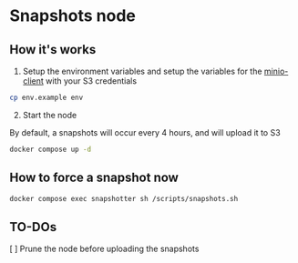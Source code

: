 # Snapshots node

## How it's works

1. Setup the environment variables and setup the variables for the [minio-client](https://min.io) with your S3 credentials

``` sh
cp env.example env
```

2. Start the node

By default, a snapshots will occur every 4 hours, and will upload it to S3

``` sh
docker compose up -d
```

## How to force a snapshot now

``` sh
docker compose exec snapshotter sh /scripts/snapshots.sh
```

## TO-DOs

[ ] Prune the node before uploading the snapshots
